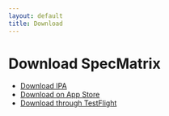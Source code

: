 ```yaml
---
layout: default
title: Download
---
```


# Download SpecMatrix

- [Download IPA](https://github.com/Belligerently/SpecMatrix/releases/download/v1/SpecMatrix.ipa)
- [Download on App Store](https://apps.apple.com/us/app/specmatrix/id6740110428)
- [Download through TestFlight]()
